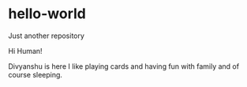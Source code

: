 # hello-world
Just another repository

Hi Human!

Divyanshu is here I like playing cards and having fun with family and of course sleeping.
